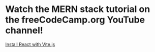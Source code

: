 # Watch the MERN stack tutorial on the freeCodeCamp.org YouTube channel!

[Install React with Vite.js](https://youtu.be/-42K44A1oMA?si=ynVl1ogn7NZlaA2I&t=1523)
